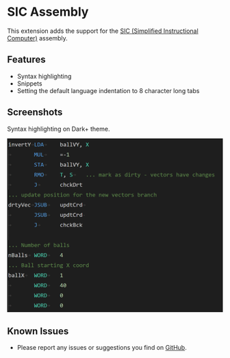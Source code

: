 # SIC Assembly

This extension adds the support for the [SIC (Simplified Instructional Computer)](https://en.wikipedia.org/wiki/Simplified_Instructional_Computer) assembly.

## Features

- Syntax highlighting
- Snippets
- Setting the default language indentation to 8 character long tabs

## Screenshots
Syntax highlighting on Dark+ theme.

![Syntax Highlighting Example](./images/syntax_highlighting.png)

## Known Issues

- Please report any issues or suggestions you find on [GitHub](https://github.com/jakoberzar/vscode-sic-assembly/issues).